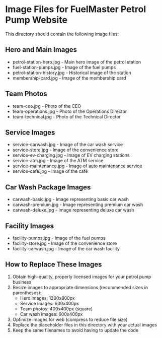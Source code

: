 # Image Files for FuelMaster Petrol Pump Website

This directory should contain the following image files:

## Hero and Main Images
- petrol-station-hero.jpg - Main hero image of the petrol station
- fuel-station-pumps.jpg - Image of the fuel pumps
- petrol-station-history.jpg - Historical image of the station
- membership-card.jpg - Image of the membership card

## Team Photos
- team-ceo.jpg - Photo of the CEO
- team-operations.jpg - Photo of the Operations Director
- team-technical.jpg - Photo of the Technical Director

## Service Images
- service-carwash.jpg - Image of the car wash service
- service-store.jpg - Image of the convenience store
- service-ev-charging.jpg - Image of EV charging stations
- service-atm.jpg - Image of the ATM service
- service-maintenance.jpg - Image of auto maintenance service
- service-cafe.jpg - Image of the café

## Car Wash Package Images
- carwash-basic.jpg - Image representing basic car wash
- carwash-premium.jpg - Image representing premium car wash
- carwash-deluxe.jpg - Image representing deluxe car wash

## Facility Images
- facility-pumps.jpg - Image of the fuel pumps
- facility-store.jpg - Image of the convenience store
- facility-carwash.jpg - Image of the car wash facility

## How to Replace These Images

1. Obtain high-quality, properly licensed images for your petrol pump business
2. Resize images to appropriate dimensions (recommended sizes in parentheses):
   - Hero images: 1200x800px
   - Service images: 600x400px
   - Team photos: 400x400px (square)
   - Car wash images: 600x400px
3. Optimize images for web (compress to reduce file size)
4. Replace the placeholder files in this directory with your actual images
5. Keep the same filenames to avoid having to update the code
